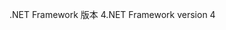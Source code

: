 <span data-ttu-id="8743a-101">.NET Framework 版本 4</span><span class="sxs-lookup"><span data-stu-id="8743a-101">.NET Framework version 4</span></span>